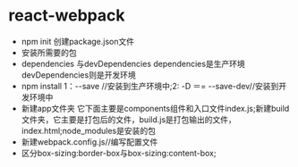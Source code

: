 # react-webpack
+ npm init 创建package.json文件
+ 安装所需要的包
+ dependencies 与devDependencies dependencies是生产环境 devDependencies则是开发环境
+ npm install  1：--save //安装到生产环境中;2: -D ＝= --save-dev//安装到开发环境中
+ 新建app文件夹 它下面主要是components组件和入口文件index.js;新建build文件夹，它主要是打包后的文件，build.js是打包输出的文件，index.html;node_modules是安装的包
+ 新建webpack.config.js//编写配置文件
+ 区分box-sizing:border-box与box-sizing:content-box;

